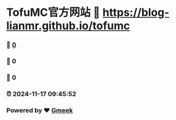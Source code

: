 # TofuMC官方网站 :link: https://blog-lianmr.github.io/tofumc 
### :page_facing_up: [0](https://blog-lianmr.github.io/tofumc/tag.html) 
### :speech_balloon: 0 
### :hibiscus: 0 
### :alarm_clock: 2024-11-17 09:45:52 
### Powered by :heart: [Gmeek](https://github.com/Meekdai/Gmeek)
